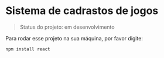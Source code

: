 # Sistema de cadrastos de jogos

> Status do projeto: em desenvolvimento

Para rodar esse projeto na sua máquina, por favor digite:

```
npm install react
```

